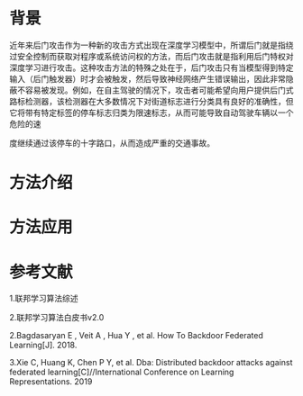 # 背景

近年来后门攻击作为一种新的攻击方式出现在深度学习模型中，所谓后门就是指绕过安全控制而获取对程序或系统访问权的方法，而后门攻击就是指利用后门特权对深度学习进行攻击。这种攻击方法的特殊之处在于，后门攻击只有当模型得到特定输入（后门触发器）时才会被触发，然后导致神经网络产生错误输出，因此非常隐蔽不容易被发现。例如，在自主驾驶的情况下，攻击者可能希望向用户提供后门式路标检测器，该检测器在大多数情况下对街道标志进行分类具有良好的准确性，但它将带有特定标签的停车标志归类为限速标志，从而可能导致自动驾驶车辆以一个危险的速

度继续通过该停车的十字路口，从而造成严重的交通事故。



# 方法介绍

# 方法应用



# 参考文献

1.联邦学习算法综述

2.联邦学习算法白皮书v2.0

2.Bagdasaryan E , Veit A , Hua Y , et al. How To Backdoor Federated Learning[J]. 2018.

3.Xie C, Huang K, Chen P Y, et al. Dba: Distributed backdoor attacks against federated learning[C]//International Conference on Learning Representations. 2019